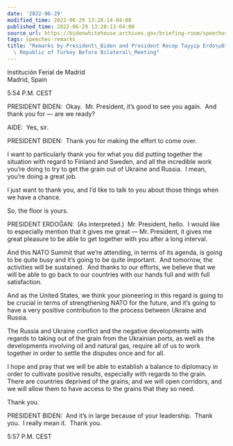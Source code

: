 ```yaml
---
date: '2022-06-29'
modified_time: 2022-06-29 13:28:14-04:00
published_time: 2022-06-29 13:28:13-04:00
source_url: https://bidenwhitehouse.archives.gov/briefing-room/speeches-remarks/2022/06/29/remarks-by-president-biden-and-president-recep-tayyip-erdogan-of-the-republic-of-turkey-before-bilateral-meeting/
tags: speeches-remarks
title: "Remarks by President\_Biden and President Recep Tayyip Erdo\u011Fan of the\
  \ Republic of Turkey Before Bilateral\_Meeting"
---
```

 
Institución Ferial de Madrid  
Madrid, Spain

5:54 P.M. CEST

PRESIDENT BIDEN:  Okay.  Mr. President, it’s good to see you again.  And
thank you for — are we ready?

AIDE:  Yes, sir.

PRESIDENT BIDEN:  Thank you for making the effort to come over. 

I want to particularly thank you for what you did putting together the
situation with regard to Finland and Sweden, and all the incredible work
you’re doing to try to get the grain out of Ukraine and Russia.  I mean,
you’re doing a great job. 

I just want to thank you, and I’d like to talk to you about those things
when we have a chance. 

So, the floor is yours.

PRESIDENT ERDOĞAN:  (As interpreted.)  Mr. President, hello.  I would
like to especially mention that it gives me great — Mr. President, it
gives me great pleasure to be able to get together with you after a long
interval. 

And this NATO Summit that we’re attending, in terms of its agenda, is
going to be quite busy and it’s going to be quite important.  And
tomorrow, the activities will be sustained.  And thanks to our efforts,
we believe that we will be able to go back to our countries with our
hands full and with full satisfaction.

And as the United States, we think your pioneering in this regard is
going to be crucial in terms of strengthening NATO for the future, and
it’s going to have a very positive contribution to the process between
Ukraine and Russia. 

The Russia and Ukraine conflict and the negative developments with
regards to taking out of the grain from the Ukrainian ports, as well as
the developments involving oil and natural gas, require all of us to
work together in order to settle the disputes once and for all. 

I hope and pray that we will be able to establish a balance to diplomacy
in order to cultivate positive results, especially with regards to the
grain.  There are countries deprived of the grains, and we will open
corridors, and we will allow them to have access to the grains that they
so need. 

Thank you.

PRESIDENT BIDEN:  And it’s in large because of your leadership.  Thank
you.  I really mean it.  Thank you.

5:57 P.M. CEST
